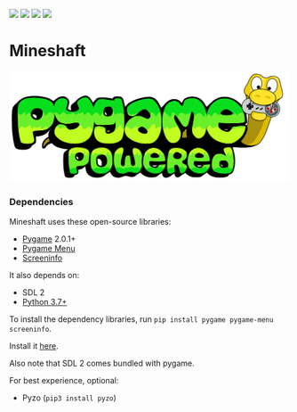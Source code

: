[![](https://img.shields.io/badge/Cool-Yes-blue)](https://duckduckgo.com/😎)
[![](https://img.shields.io/discord/868588717244317697?color=blue&label=Discord%20Community&logo=Discord&logoColor=black&style=social)](http://dsc.gg/mineshaft2d)
[![](https://img.shields.io/badge/Pygame-2.0.1%2B-yellowgreen)](https://pygame.org)
[![](https://img.shields.io/badge/Python%20-3.7%2B-yellow)](https://python.org)

# Mineshaft

[![Pygame Powered!](https://github.com/pygame/pygame/blob/main/docs/pygame_powered.png)](https://pygame.org) 

### Dependencies
Mineshaft uses these open-source libraries:
- [Pygame](https://github.com/pygame/pygame) 2.0.1+
- [Pygame Menu](https://pypi.org/project/pygame-menu)
- [Screeninfo](https://pypi.org/project/screeninfo)

It also depends on:
- SDL 2
- [Python 3.7+](https://python.org)

To install the dependency libraries, run `pip install pygame pygame-menu screeninfo`.

Install it [here](https://python.org).

Also note that SDL 2 comes bundled with pygame.

For best experience, optional:
- Pyzo (`pip3 install pyzo`)
